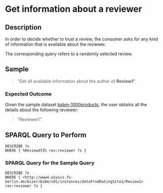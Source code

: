 # Get information about a reviewer

## Description

In order to decide whether to trust a review, the consumer asks for any kind of information that is available about the reviewer.

The corresponding query refers to a randomly selected review.

## Sample

> "Get all available information about the author of **Review1**".

### Expected Outcome
Given the sample dataset [bsbm-1000products](../Datasets/bsbm-1000products.ttl.tgz), the user obtains all the details about the following reviewer:

> "Reviewer1".

## SPARQL Query to Perform

```SPARQL
DESCRIBE ?x
WHERE { %ReviewXYZ% rev:reviewer ?x }
```

### SPARQL Query for the Sample Query

```SPARQL
DESCRIBE ?x
WHERE { <http://www4.wiwiss.fu-berlin.de/bizer/bsbm/v01/instances/dataFromRatingSite1/Review1> rev:reviewer ?x }
```
